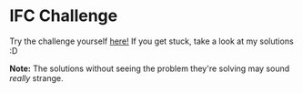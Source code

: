# IFC Challenge

Try the challenge yourself [here!](http://ifc-challenge.appspot.com/)
If you get stuck, take a look at my solutions :D

**Note:** The solutions without seeing the problem they're solving may sound *really* strange.

